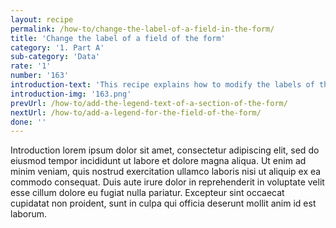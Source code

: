 ```yaml
---
layout: recipe
permalink: /how-to/change-the-label-of-a-field-in-the-form/
title: 'Change the label of a field of the form'
category: '1. Part A'
sub-category: 'Data'
rate: '1'
number: '163'
introduction-text: 'This recipe explains how to modify the labels of the fields of the form. This only applies to the fields in english language, as the translations are modified directly from the Translation interface of the system.'
introduction-img: '163.png'
prevUrl: /how-to/add-the-legend-text-of-a-section-of-the-form/
nextUrl: /how-to/add-a-legend-for-the-field-of-the-form/
done: ''
---
```


Introduction lorem ipsum dolor sit amet, consectetur adipiscing elit, sed do eiusmod tempor incididunt ut labore et dolore magna aliqua. Ut enim ad minim veniam, quis nostrud exercitation ullamco laboris nisi ut aliquip ex ea commodo consequat. Duis aute irure dolor in reprehenderit in voluptate velit esse cillum dolore eu fugiat nulla pariatur. Excepteur sint occaecat cupidatat non proident, sunt in culpa qui officia deserunt mollit anim id est laborum.

